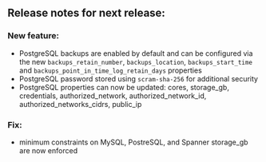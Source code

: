 ## Release notes for next release:

### New feature:
- PostgreSQL backups are enabled by default and can be configured via the new `backups_retain_number`, `backups_location`, `backups_start_time` and `backups_point_in_time_log_retain_days` properties
- PostgreSQL password stored using `scram-sha-256` for additional security
- PostgreSQL properties can now be updated: cores, storage_gb, credentials, authorized_network, authorized_network_id, authorized_networks_cidrs, public_ip


### Fix:
- minimum constraints on MySQL, PostreSQL, and Spanner storage_gb are now enforced

